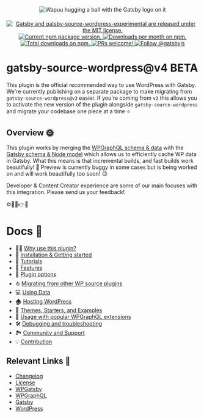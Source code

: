 <div align="center" style="margin-bottom: 20px;">
<img src="https://github.com/gatsbyjs/gatsby-source-wordpress-experimental/raw/master/docs/assets/gatsby-wapuus.png" alt="Wapuu hugging a ball with the Gatsby logo on it" />
</div>

<p align="center">
  <a href="https://github.com/gatsbyjs/gatsby-source-wordpress-experimental/blob/master/LICENSE">
    <img src="https://img.shields.io/badge/license-MIT-blue.svg" alt="Gatsby and gatsby-source-wordpress-experimental are released under the MIT license." />
  </a>
  <a href="https://www.npmjs.com/package/gatsby-source-wordpress-experimental">
    <img src="https://img.shields.io/npm/v/gatsby-source-wordpress-experimental.svg" alt="Current npm package version." />
  </a>
  <a href="https://npmcharts.com/compare/gatsby-source-wordpress-experimental?minimal=true">
    <img src="https://img.shields.io/npm/dm/gatsby-source-wordpress-experimental.svg" alt="Downloads per month on npm." />
  </a>
  <a href="https://npmcharts.com/compare/gatsby-source-wordpress-experimental?minimal=true">
    <img src="https://img.shields.io/npm/dt/gatsby-source-wordpress-experimental.svg" alt="Total downloads on npm." />
  </a>
  <a href="https://gatsbyjs.com/contributing/how-to-contribute/">
    <img src="https://img.shields.io/badge/PRs-welcome-brightgreen.svg" alt="PRs welcome!" />
  </a>
  <a href="https://twitter.com/intent/follow?screen_name=gatsbyjs">
    <img src="https://img.shields.io/twitter/follow/gatsbyjs.svg?label=Follow%20@gatsbyjs" alt="Follow @gatsbyjs" />
  </a>
</p>

# gatsby-source-wordpress@v4 BETA

This plugin is the official recommended way to use WordPress with Gatsby. We're currently publishing on a separate package to make migrating from `gatsby-source-wordpress@v3` easier. If you're coming from `v3` ​this allows you to activate the new version of the plugin alongside `gatsby-source-wordpress` and migrate your codebase one piece at a time ⭐️

## Overview 🌞

This plugin works by merging the [WPGraphQL schema & data](https://docs.wpgraphql.com/guides/about-wpgraphql/) with the [Gatsby schema & Node model](https://www.gatsbyjs.com/docs/node-model/) which allows us to efficiently cache WP data in Gatsby. What this means is that incremental builds, and fast builds work beautifully! 💅 Preview is currently buggy in some cases but is being worked on and will work beautifully too soon! 😉

Developer & Content Creator experience are some of our main focuses with this integration. Please send us your feedback!

⚙️🔎👀👉📝

# Docs 📖

- 👩‍🎤 [Why use this plugin?](https://github.com/gatsbyjs/gatsby-source-wordpress-experimental/blob/master/docs/why-use-this-plugin.md)
- 🏃‍ [Installation & Getting started](https://github.com/gatsbyjs/gatsby-source-wordpress-experimental/blob/master/docs/getting-started.md)
- 🏫 [Tutorials](https://github.com/gatsbyjs/gatsby-source-wordpress-experimental/blob/master/docs/tutorials/index.md)
- 🐾 [Features](https://github.com/gatsbyjs/gatsby-source-wordpress-experimental/blob/master/docs/features/index.md)
- 🔌 [Plugin options](https://github.com/gatsbyjs/gatsby-source-wordpress-experimental/blob/master/docs/plugin-options.md)
- ⛵️ [Migrating from other WP source plugins](https://github.com/gatsbyjs/gatsby-source-wordpress-experimental/blob/master/docs/migrating-from-other-wp-source-plugins.md)
- 💻 [Using Data](https://github.com/gatsbyjs/gatsby-source-wordpress-experimental/blob/master/docs/using-data.md)
- 🏠 [Hosting WordPress](https://github.com/gatsbyjs/gatsby-source-wordpress-experimental/blob/master/docs/hosting.md)
- 👟 [Themes, Starters, and Examples](https://github.com/gatsbyjs/gatsby-source-wordpress-experimental/blob/master/docs/themes-starters-examples.md)
- 🏅 [Usage with popular WPGraphQL extensions](https://github.com/gatsbyjs/gatsby-source-wordpress-experimental/blob/master/docs/usage-with-popular-wp-graphql-extensions.md)
- 🛠 [Debugging and troubleshooting](https://github.com/gatsbyjs/gatsby-source-wordpress-experimental/blob/master/docs/debugging-and-troubleshooting.md)
- 🏞 [Community and Support](https://github.com/gatsbyjs/gatsby-source-wordpress-experimental/blob/master/docs/community-and-support.md)
- 💡 [Contribution](https://github.com/gatsbyjs/gatsby-source-wordpress-experimental/blob/master/docs/contribution.md)

## Relevant Links 🔗

- [Changelog](https://github.com/gatsbyjs/gatsby-source-wordpress-experimental/blob/master/CHANGELOG.md)
- [License](https://github.com/gatsbyjs/gatsby-source-wordpress-experimental/blob/master/LICENSE)
- [WPGatsby](https://github.com/gatsbyjs/wp-gatsby)
- [WPGraphQL](https://github.com/wp-graphql/wp-graphql)
- [Gatsby](https://www.gatsbyjs.com/)
- [WordPress](https://wordpress.com/)
